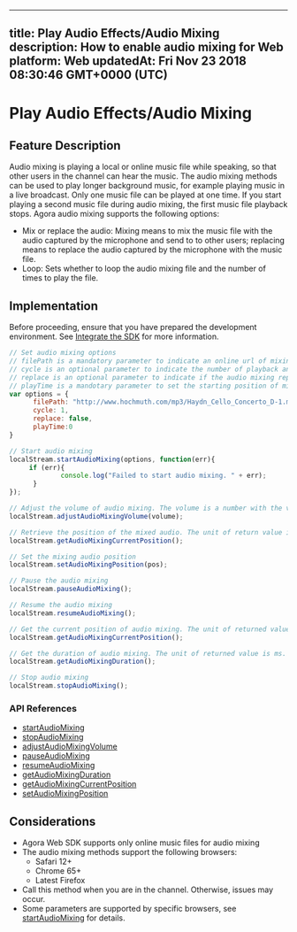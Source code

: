 
---
title: Play Audio Effects/Audio Mixing
description: How to enable audio mixing for Web
platform: Web
updatedAt: Fri Nov 23 2018 08:30:46 GMT+0000 (UTC)
---
# Play Audio Effects/Audio Mixing
## Feature Description

Audio mixing is playing a local or online music file while speaking, so that other users in the channel can hear the music. The audio mixing methods can be used to play longer background music, for example playing music in a live broadcast. Only one music file can be played at one time. If you start playing a second music file during audio mixing, the first music file playback stops.
Agora audio mixing supports the following options:

- Mix or replace the audio: Mixing means to mix the music file with the audio captured by the microphone and send to to other users; replacing means to replace the audio captured by the microphone with the music file.
- Loop: Sets whether to loop the audio mixing file and the number of times to play the file.

## Implementation
Before proceeding, ensure that you have prepared the development environment. See [Integrate the SDK](../../en/Interactive%20Broadcast/web_prepare.md) for more information.

```javascript
// Set audio mixing options
// filePath is a mandatory parameter to indicate an online url of mixing audio.
// cycle is an optional parameter to indicate the number of playback and it needs to be a positive integer. The browser needs to be Chrome 65+.
// replace is an optional parameter to indicate if the audio mixing replaces the original audio. 
// playTime is a mandotary parameter to set the starting position of mixing audio. 0 means playing the mixing file from the beginning.
var options = {
      filePath: "http://www.hochmuth.com/mp3/Haydn_Cello_Concerto_D-1.mp3", 
      cycle: 1, 
      replace: false, 
      playTime:0 
}

// Start audio mixing
localStream.startAudioMixing(options, function(err){
     if (err){
             console.log("Failed to start audio mixing. " + err);
      }
});

// Adjust the volume of audio mixing. The volume is a number with the value range [1, 100].
localStream.adjustAudioMixingVolume(volume);

// Retrieve the position of the mixed audio. The unit of return value is ms.
localStream.getAudioMixingCurrentPosition();

// Set the mixing audio position
localStream.setAudioMixingPosition(pos);

// Pause the audio mixing
localStream.pauseAudioMixing();

// Resume the audio mixing
localStream.resumeAudioMixing();

// Get the current position of audio mixing. The unit of returned value is ms.
localStream.getAudioMixingCurrentPosition();

// Get the duration of audio mixing. The unit of returned value is ms.
localStream.getAudioMixingDuration();

// Stop audio mixing
localStream.stopAudioMixing();
```

### API References

- [startAudioMixing](https://docs.agora.io/en/Interactive%20Broadcast/API%20Reference/web/interfaces/agorartc.stream.html#startaudiomixing)
- [stopAudioMixing](https://docs.agora.io/en/Interactive%20Broadcast/API%20Reference/web/interfaces/agorartc.stream.html#stopaudiomixing)
- [adjustAudioMixingVolume](https://docs.agora.io/en/Interactive%20Broadcast/API%20Reference/web/interfaces/agorartc.stream.html#adjustaudiomixingvolume)
- [pauseAudioMixing](https://docs.agora.io/en/Interactive%20Broadcast/API%20Reference/web/interfaces/agorartc.stream.html#pauseaudiomixing)
- [resumeAudioMixing](https://docs.agora.io/en/Interactive%20Broadcast/API%20Reference/web/interfaces/agorartc.stream.html#resumeaudiomixing)
- [getAudioMixingDuration](https://docs.agora.io/en/Interactive%20Broadcast/API%20Reference/web/interfaces/agorartc.stream.html#getaudiomixingduration)
- [getAudioMixingCurrentPosition](https://docs.agora.io/en/Interactive%20Broadcast/API%20Reference/web/interfaces/agorartc.stream.html#getaudiomixingcurrentposition)
- [setAudioMixingPosition](https://docs.agora.io/en/Interactive%20Broadcast/API%20Reference/web/interfaces/agorartc.stream.html#setaudiomixingposition)

## Considerations

- Agora Web SDK supports only online music files for audio mixing
- The audio mixing methods support the following browsers:
  - Safari 12+
  - Chrome 65+
  - Latest Firefox
- Call this method when you are in the channel. Otherwise, issues may occur.
- Some parameters are supported by specific browsers, see [startAudioMixing](https://docs.agora.io/en/Interactive%20Broadcast/API%20Reference/web/interfaces/agorartc.stream.html#startaudiomixing) for details.
